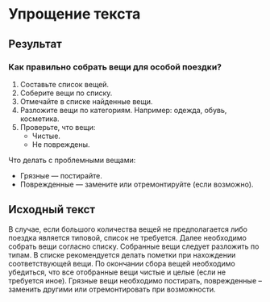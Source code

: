 # Упрощение текста

## Результат

### Как правильно собрать вещи для особой поездки?

1. Составьте список вещей.
2. Соберите вещи по списку.
3. Отмечайте в списке найденные вещи.
4. Разложите вещи по категориям. Например: одежда, обувь, косметика.
5. Проверьте, что вещи:
   - Чистые.
   - Не повреждены.

Что делать с проблемными вещами:
   - Грязные — постирайте.
   - Поврежденные — замените или отремонтируйте (если возможно).

## Исходный текст

В случае, если большого количества вещей не предполагается либо поездка является типовой, список не требуется. Далее необходимо собрать вещи согласно списку. Собранные вещи следует разложить по типам. В списке рекомендуется делать пометки при нахождении соответствующей вещи. По окончании сбора вещей необходимо убедиться, что все отобранные вещи чистые и целые (если не требуется иное). Грязные вещи необходимо постирать, поврежденные – заменить другими или отремонтировать при возможности.